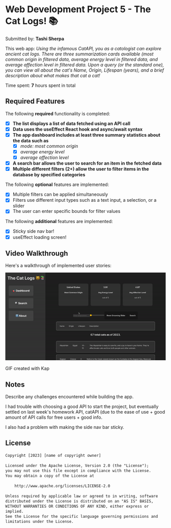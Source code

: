 # Web Development Project 5 - **The Cat Logs! 📚**

Submitted by: **Tashi Sherpa**

This web app: *Using the infamous CatAPI, you as a catologist can explore ancient cat logs. There are three summarization cards available (most common origin in filtered data, average energy level in filtered data, and average affection level in filtered data. Upon a query (or the standard one), you can view all about the cat's Name, Origin, Lifespan (years), and a brief description about what makes that cat a cat!*

Time spent: **7** hours spent in total

## Required Features

The following **required** functionality is completed:

- [X] **The list displays a list of data fetched using an API call**
- [X] **Data uses the useEffect React hook and async/await syntax**
- [X] **The app dashboard includes at least three summary statistics about the data such as**
  - [X] *mode: most common origin*
  - [X] *average energy level*
  - [X] *average affection level*  
- [X] **A search bar allows the user to search for an item in the fetched data**
- [X] **Multiple different filters (2+) allow the user to filter items in the database by specified categories**

The following **optional** features are implemented:

- [X] Multiple filters can be applied simultaneously
- [X] Filters use different input types such as a text input, a selection, or a slider
- [X] The user can enter specific bounds for filter values

The following **additional** features are implemented:

* [X] Sticky side nav bar!
* [X] useEffect loading screen! 

## Video Walkthrough

Here's a walkthrough of implemented user stories:

![](https://github.com/TSherpa10/project5_web102/blob/main/project5_web102.gif)

<!-- Replace this with whatever GIF tool you used! -->
GIF created with Kap  
<!-- Recommended tools:
[Kap](https://getkap.co/) for macOS
[ScreenToGif](https://www.screentogif.com/) for Windows
[peek](https://github.com/phw/peek) for Linux. -->

## Notes

Describe any challenges encountered while building the app.

I had trouble with choosing a good API to start the project, but eventually settled on last week's homework API, catAPI (due to the ease of use + good amount of API calls for free users + good info.

I also had a problem with making the side nav bar sticky.

## License

    Copyright [2023] [name of copyright owner]

    Licensed under the Apache License, Version 2.0 (the "License");
    you may not use this file except in compliance with the License.
    You may obtain a copy of the License at

        http://www.apache.org/licenses/LICENSE-2.0

    Unless required by applicable law or agreed to in writing, software
    distributed under the License is distributed on an "AS IS" BASIS,
    WITHOUT WARRANTIES OR CONDITIONS OF ANY KIND, either express or implied.
    See the License for the specific language governing permissions and
    limitations under the License.
